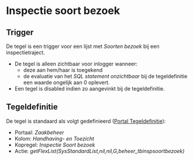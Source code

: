 # Inspectie soort bezoek

## Trigger

De tegel is een trigger voor een lijst met _Soorten bezoek_ bij een inspectietraject.

- De tegel is alleen zichtbaar voor inlogger wanneer:
  - deze aan hem/haar is toegekend
  - de evaluatie van het _SQL statement onzichtbaar_ bij de tegeldefinitie een waarde ongelijk aan 0 oplevert.
- Een tegel is disabled indien zo aangevinkt bij de tegeldefinitie.

## Tegeldefinitie

De tegel is standaard als volgt gedefinieerd ([Portal Tegeldefinitie](../../../../instellen_inrichten/portaldefinitie/portal_tegel.md)):

- Portaal: _Zaakbeheer_
- Kolom: _Handhaving- en Toezicht_
- Kopregel: _Inspectie Soort bezoek_
- Actie: _getFlexList(SysStandardList,nil,nil,G,beheer_tbinspsoortbezoek)_
